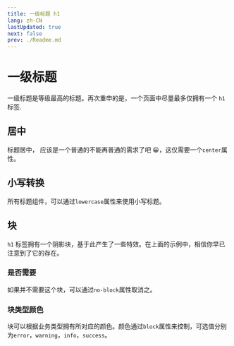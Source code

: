 ```yaml
---
title: 一级标题 h1
lang: zh-CN
lastUpdated: true
next: false
prev: ./Readme.md
---
```


# 一级标题

一级标题是等级最高的标题。再次重申的是，一个页面中尽量最多仅拥有一个 `h1` 标签.

## 居中

标题居中， 应该是一个普通的不能再普通的需求了吧 😀，这仅需要一个`center`属性。

<demo src="../../../.vuepress/components/title/H1Center.vue" title="一个居中的biao'ti" />

## 小写转换

所有标题组件，可以通过`lowercase`属性来使用小写标题。

<demo src="../../../.vuepress/components/title/H1Lowercase.vue" title='使用 js 来实现对字符的控制确实繁琐。' />

## 块

`h1` 标签拥有一个阴影块，基于此产生了一些特效。在上面的示例中，相信你早已注意到了它的存在。

### 是否需要

如果并不需要这个块，可以通过`no-block`属性取消之。

<demo src="../../../.vuepress/components/title/H1Block.vue" title="这样看起来正式多了。" />

### 块类型颜色

块可以根据业务类型拥有所对应的颜色。颜色通过`block`属性来控制，可选值分别为`error`，`warning`，`info`，`success`。

<demo src="../../../.vuepress/components/title/H1BlockType.vue" />
